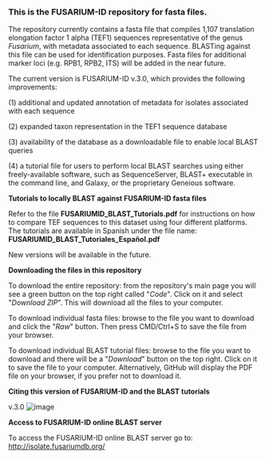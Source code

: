 ### This is the FUSARIUM-ID repository for fasta files. 

The repository currently contains a fasta file that compiles 1,107 translation elongation factor 1 alpha (TEF1) sequences representative of the genus _Fusarium_, with metadata associated to each sequence. BLASTing against this file can be used for identification purposes. Fasta files for additional marker loci (e.g. RPB1, RPB2, ITS) will be added in the near future.  

The current version is FUSARIUM-ID v.3.0, which provides the following improvements: 

  (1) additional and updated annotation of metadata for isolates associated with each sequence 

  (2) expanded taxon representation in the TEF1 sequence database 
  
  (3) availability of the database as a downloadable file to enable local BLAST queries
  
  (4) a tutorial file for users to perform local BLAST searches using either freely-available software, such as SequenceServer, BLAST+ executable in the command line, and Galaxy, or the proprietary Geneious software. 
  
**Tutorials to locally BLAST against FUSARIUM-ID fasta files**

Refer to the file **FUSARIUMID_BLAST_Tutorials.pdf** for instructions on how to compare TEF sequences to this dataset using four different platforms. The tutorials are available in Spanish under the file name: **FUSARIUMID_BLAST_Tutoriales_Español.pdf**

New versions will be available in the future. 

**Downloading the files in this repository**

To download the entire repository: from the repository's main page you will see a green button on the top right called "_Code_". Click on it and select "_Download ZIP_". This will download all the files to your computer.

To download individual fasta files: browse to the file you want to download and click the "_Raw_" button. Then press CMD/Ctrl+S to save the file from your browser.

To download individual BLAST tutorial files: browse to the file you want to download and there will be a "_Download_" button on the top right. Click on it to save the file to your computer. Alternatively, GitHub will display the PDF file on your browser, if you prefer not to download it.

**Citing this version of FUSARIUM-ID and the BLAST tutorials**

v.3.0 ![image](https://user-images.githubusercontent.com/90630499/135128521-70a413c2-11f2-496e-be38-d2373abeb8dc.png)

**Access to FUSARIUM-ID online BLAST server**

To access the FUSARIUM-ID online BLAST server go to: http://isolate.fusariumdb.org/

<!--
**fusariumid/fusariumid** is a ✨ _special_ ✨ repository because its `README.md` (this file) appears on your GitHub profile.

Here are some ideas to get you started:


